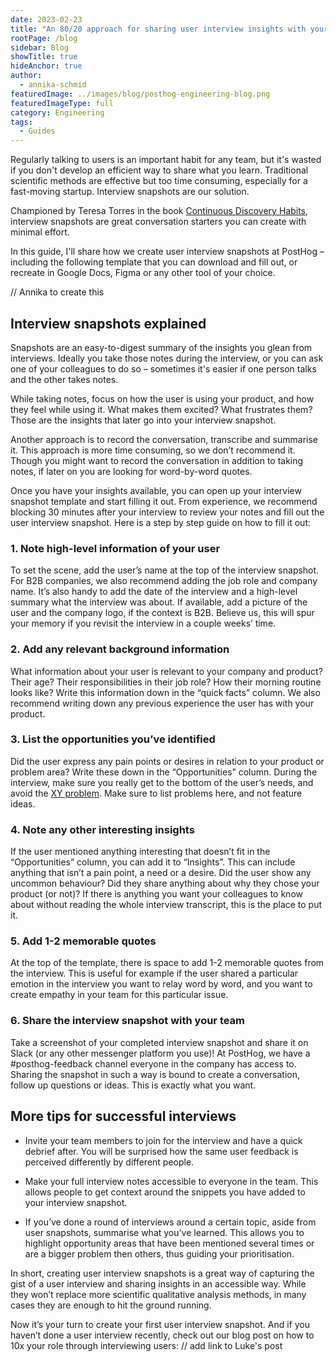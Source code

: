 ```yaml
---
date: 2023-02-23
title: "An 80/20 approach for sharing user interview insights with your team"
rootPage: /blog
sidebar: Blog
showTitle: true
hideAnchor: true
author:
  - annika-schmid
featuredImage: ../images/blog/posthog-engineering-blog.png
featuredImageType: full
category: Engineering
tags:
  - Guides
---
```


Regularly talking to users is an important habit for any team, but it's wasted if you don't develop an efficient way to share what you learn. Traditional scientific methods are effective but too time consuming, especially for a fast-moving startup. Interview snapshots are our solution.

Championed by Teresa Torres in the book [Continuous Discovery Habits](https://www.amazon.co.uk/Continuous-Discovery-Habits-Discover-Products/dp/1736633309), interview snapshots are great conversation starters you can create with minimal effort.

In this guide, I'll share how we create user interview snapshots at PostHog – including the following template that you can download and fill out, or recreate in Google Docs, Figma or any other tool of your choice.

// Annika to create this

## Interview snapshots explained

Snapshots are an easy-to-digest summary of the insights you glean from interviews. Ideally you take those notes during the interview, or you can ask one of your colleagues to do so – sometimes it's easier if one person talks and the other takes notes. 

While taking notes, focus on how the user is using your product, and how they feel while using it. What makes them excited? What frustrates them? Those are the insights that later go into your interview snapshot.

Another approach is to record the conversation, transcribe and summarise it. This approach is more time consuming, so we don’t recommend it. Though you might want to record the conversation in addition to taking notes, if later on you are looking for word-by-word quotes.

Once you have your insights available, you can open up your interview snapshot template and start filling it out. From experience, we recommend blocking 30 minutes after your interview to review your notes and fill out the user interview snapshot. Here is a step by step guide on how to fill it out:

### 1. Note high-level information of your user

To set the scene, add the user’s name at the top of the interview snapshot. For B2B companies, we also recommend adding the job role and company name. It’s also handy to add the date of the interview and a high-level summary what the interview was about. If available, add a picture of the user and the company logo, if the context is B2B. Believe us, this will spur your memory if you revisit the interview in a couple weeks’ time.

### 2. Add any relevant background information

What information about your user is relevant to your company and product? Their age? Their responsibilities in their job role? How their morning routine looks like? Write this information down in the “quick facts” column. We also recommend writing down any previous experience the user has with your product.

### 3. List the opportunities you’ve identified

Did the user express any pain points or desires in relation to your product or problem area? Write these down in the “Opportunities” column. During the interview, make sure you really get to the bottom of the user’s needs, and avoid the [XY problem](https://xyproblem.info/). Make sure to list problems here, and not feature ideas. 

### 4. Note any other interesting insights

If the user mentioned anything interesting that doesn’t fit in the “Opportunities” column, you can add it to “Insights”. This can include anything that isn’t a pain point, a need or a desire. Did the user show any uncommon behaviour? Did they share anything about why they chose your product (or not)? If there is anything you want your colleagues to know about without reading the whole interview transcript, this is the place to put it.

### 5. Add 1-2 memorable quotes

At the top of the template, there is space to add 1-2 memorable quotes from the interview. This is useful for example if the user shared a particular emotion in the interview you want to relay word by word, and you want to create empathy in your team for this particular issue.

### 6. Share the interview snapshot with your team

Take a screenshot of your completed interview snapshot and share it on Slack (or any other messenger platform you use)! At PostHog, we have a #posthog-feedback channel everyone in the company has access to. Sharing the snapshot in such a way is bound to create a conversation, follow up questions or ideas. This is exactly what you want.

## More tips for successful interviews

- Invite your team members to join for the interview and have a quick debrief after. You will be surprised how the same user feedback is perceived differently by different people.

- Make your full interview notes accessible to everyone in the team. This allows people to get context around the snippets you have added to your interview snapshot.

- If you’ve done a round of interviews around a certain topic, aside from user snapshots, summarise what you’ve learned. This allows you to highlight opportunity areas that have been mentioned several times or are a bigger problem then others, thus guiding your prioritisation.

In short, creating user interview snapshots is a great way of capturing the gist of a user interview and sharing insights in an accessible way. While they won’t replace more scientific qualitative analysis methods, in many cases they are enough to hit the ground running.

Now it’s your turn to create your first user interview snapshot. And if you haven’t done a user interview recently, check out our blog post on how to 10x your role through interviewing users: // add link to Luke's post
